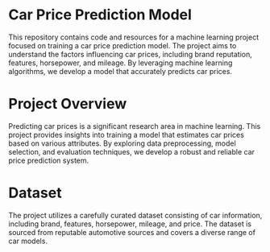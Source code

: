 # Car Price Prediction Model
This repository contains code and resources for a machine learning project focused on training a car price prediction model. The project aims to understand the factors influencing car prices, including brand reputation, features, horsepower, and mileage. By leveraging machine learning algorithms, we develop a model that accurately predicts car prices.

# Project Overview
Predicting car prices is a significant research area in machine learning. This project provides insights into training a model that estimates car prices based on various attributes. By exploring data preprocessing, model selection, and evaluation techniques, we develop a robust and reliable car price prediction system.

# Dataset
The project utilizes a carefully curated dataset consisting of car information, including brand, features, horsepower, mileage, and price. The dataset is sourced from reputable automotive sources and covers a diverse range of car models.

